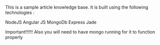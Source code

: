 This is a sample article knowledge base. It is built using the following
technologies :

NodeJS
Angular JS
MongoDb
Express
Jade


Important!!!!!!
Also you will need to have mongo running for it to function properly